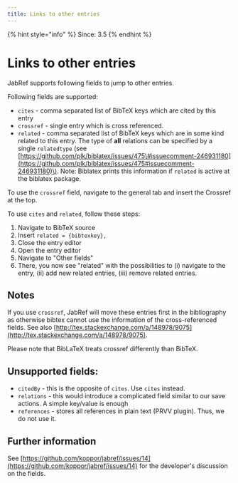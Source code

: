 ```yaml
---
title: Links to other entries
---
```

{% hint style="info" %}
Since: 3.5
{% endhint %}

# Links to other entries

JabRef supports following fields to jump to other entries.

Following fields are supported:

* `cites`  - comma separated list of BibTeX keys which are cited by this entry
* `crossref` - single entry which is cross referenced.
* `related` - comma separated list of BibTeX keys which are in some kind related to this entry. The type of **all** relations can be specified by a single `relatedtype` \(see [https://github.com/plk/biblatex/issues/475\#issuecomment-246931180](https://github.com/plk/biblatex/issues/475#issuecomment-246931180)\). Note: Biblatex prints this information if `related` is active at the biblatex package.

To use the `crossref` field, navigate to the general tab and insert the Crossref at the top.

To use `cites` and `related`, follow these steps:

1. Navigate to BibTeX source
2. Insert `related = {bibtexkey},`
3. Close the entry editor
4. Open the entry editor
5. Navigate to "Other fields"
6. There, you now see "related" with the possibilities to \(i\) navigate to the entry, \(ii\) add new related entries, \(iii\) remove related entries.

## Notes

If you use `crossref`, JabRef will move these entries first in the bibliography as otherwise bibtex cannot use the information of the cross-referenced fields. See also [http://tex.stackexchange.com/a/148978/9075](http://tex.stackexchange.com/a/148978/9075).

Please note that BibLaTeX treats crossref differently than BibTeX.

## Unsupported fields:

* `citedBy` - this is the opposite of `cites`. Use `cites` instead.
* `relations` - this would introduce a complicated field similar to our save actions. A simple key/value is enough
* `references` - stores all references in plain text \(PRVV plugin\). Thus, we do not use it.

## Further information

See [https://github.com/koppor/jabref/issues/14](https://github.com/koppor/jabref/issues/14) for the developer's discussion on the fields.

